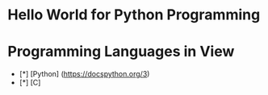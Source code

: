 # Hello World for Python Programming

# Programming Languages in View

* [*] [Python] (https://docspython.org/3)
* [*] [C] 
